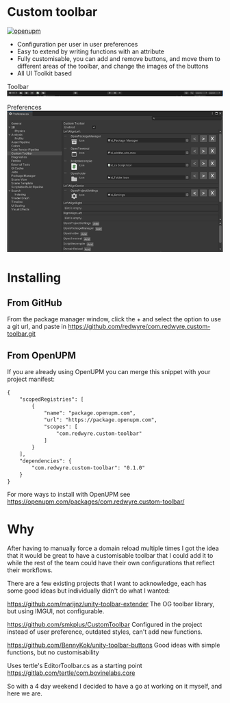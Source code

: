 # Custom toolbar
[![openupm](https://img.shields.io/npm/v/com.redwyre.custom-toolbar?label=openupm&registry_uri=https://package.openupm.com)](https://openupm.com/packages/com.redwyre.custom-toolbar/)

- Configuration per user in user preferences
- Easy to extend by writing functions with an attribute
- Fully customisable, you can add and remove buttons, and move them to different areas of the toolbar, and change the images of the buttons
- All UI Toolkit based

Toolbar
![Toolbar](Images~/Toolbar.png)

Preferences
![Preferences](Images~/Preferences.png)

# Installing

## From GitHub

From the package manager window, click the + and select the option to use a git url, and paste in https://github.com/redwyre/com.redwyre.custom-toolbar.git

## From OpenUPM

If you are already using OpenUPM you can merge this snippet with your project manifest:
```
{
    "scopedRegistries": [
        {
            "name": "package.openupm.com",
            "url": "https://package.openupm.com",
            "scopes": [
                "com.redwyre.custom-toolbar"
            ]
        }
    ],
    "dependencies": {
        "com.redwyre.custom-toolbar": "0.1.0"
    }
}
```

For more ways to install with OpenUPM see https://openupm.com/packages/com.redwyre.custom-toolbar/

# Why

After having to manually force a domain reload multiple times I got the idea that it would be great to have a customisable toolbar that I could add it to while the rest of the team could have their own configurations that reflect their workflows.

There are a few existing projects that I want to acknowledge, each has some good ideas but individually didn't do what I wanted:

https://github.com/marijnz/unity-toolbar-extender
The OG toolbar library, but using IMGUI, not configurable.

https://github.com/smkplus/CustomToolbar
Configured in the project instead of user preference, outdated styles, can't add new functions.

https://github.com/BennyKok/unity-toolbar-buttons
Good ideas with simple functions, but no customisability


Uses tertle's EditorToolbar.cs as a starting point
https://gitlab.com/tertle/com.bovinelabs.core


So with a 4 day weekend I decided to have a go at working on it myself, and here we are.
